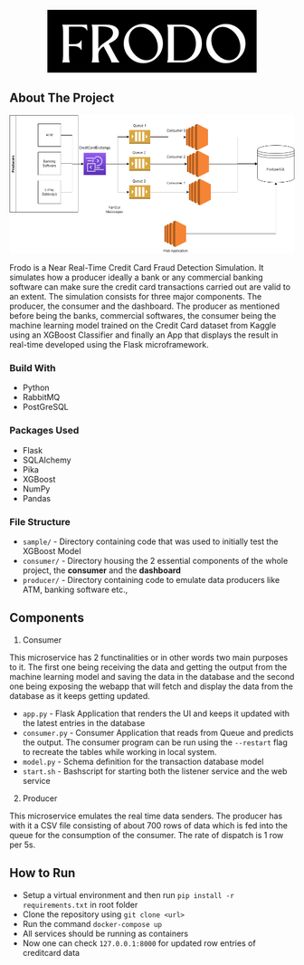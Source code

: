 <div id="top"></div>


<!-- PROJECT LOGO -->
<br />
<div align="center">
<img src="imgs/frodo.png" alt="output_dat" >
</div>

<!-- ABOUT THE PROJECT -->
## About The Project

<div align="center">
<img src="imgs/projectchart.png" alt="output_dat" >
</div>

Frodo is a Near Real-Time Credit Card Fraud Detection Simulation. It simulates how a producer ideally a bank or any commercial banking software can make sure the credit card transactions carried out are valid to an extent. The simulation consists for three major components. The producer, the consumer and the dashboard. The producer as mentioned before being the banks, commercial softwares, the consumer being the machine learning model trained on the Credit Card dataset from Kaggle using an XGBoost Classifier and finally an App that displays the result in real-time developed using the Flask microframework.

### Build With

* Python
* RabbitMQ
* PostGreSQL

### Packages Used

* Flask
* SQLAlchemy
* Pika
* XGBoost
* NumPy
* Pandas

### File Structure

- `sample/` - Directory containing code that was used to initially test the XGBoost Model
- `consumer/` - Directory housing the 2 essential components of the whole project, the **consumer** and the **dashboard**
- `producer/` - Directory containing code to emulate data producers like ATM, banking software etc.,

<!-- USAGE EXAMPLES -->
## Components

1. Consumer

This microservice has 2 functinalities or in other words two main purposes to it. The first one being receiving the data and getting the output from the machine learning model and saving the data in the database and the second one being exposing the webapp that will fetch and display the data from the database as it keeps getting updated.
 - `app.py` - Flask Application that renders the UI and keeps it updated with the latest entries in the database
 -  `consumer.py` - Consumer Application that reads from Queue and predicts the output. The consumer program can be run using the `--restart` flag to recreate the tables while working in local system.
 -  `model.py` - Schema definition for the transaction database model
 -  `start.sh` - Bashscript for starting both the listener service and the web service

2. Producer

This microservice emulates the real time data senders. The producer has with it a CSV file consisting of about 700 rows of data which is fed into the queue for the consumption of the consumer. The rate of dispatch is 1 row per 5s.
  

## How to Run
- Setup a virtual environment and then run `pip install -r requirements.txt` in root folder 
- Clone the repository using `git clone <url>`
- Run the command `docker-compose up`
- All services should be running as containers
- Now one can check `127.0.0.1:8000` for updated row entries of creditcard data




